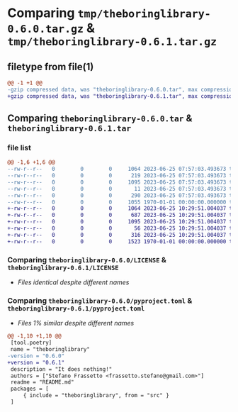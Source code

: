 # Comparing `tmp/theboringlibrary-0.6.0.tar.gz` & `tmp/theboringlibrary-0.6.1.tar.gz`

## filetype from file(1)

```diff
@@ -1 +1 @@
-gzip compressed data, was "theboringlibrary-0.6.0.tar", max compression
+gzip compressed data, was "theboringlibrary-0.6.1.tar", max compression
```

## Comparing `theboringlibrary-0.6.0.tar` & `theboringlibrary-0.6.1.tar`

### file list

```diff
@@ -1,6 +1,6 @@
--rw-r--r--   0        0        0     1064 2023-06-25 07:57:03.493673 theboringlibrary-0.6.0/LICENSE
--rw-r--r--   0        0        0      219 2023-06-25 07:57:03.493673 theboringlibrary-0.6.0/README.md
--rw-r--r--   0        0        0     1095 2023-06-25 07:57:03.493673 theboringlibrary-0.6.0/pyproject.toml
--rw-r--r--   0        0        0       11 2023-06-25 07:57:03.493673 theboringlibrary-0.6.0/src/theboringlibrary/__init__.py
--rw-r--r--   0        0        0      290 2023-06-25 07:57:03.493673 theboringlibrary-0.6.0/src/theboringlibrary/core.py
--rw-r--r--   0        0        0     1055 1970-01-01 00:00:00.000000 theboringlibrary-0.6.0/PKG-INFO
+-rw-r--r--   0        0        0     1064 2023-06-25 10:29:51.004037 theboringlibrary-0.6.1/LICENSE
+-rw-r--r--   0        0        0      687 2023-06-25 10:29:51.004037 theboringlibrary-0.6.1/README.md
+-rw-r--r--   0        0        0     1095 2023-06-25 10:29:51.004037 theboringlibrary-0.6.1/pyproject.toml
+-rw-r--r--   0        0        0       56 2023-06-25 10:29:51.004037 theboringlibrary-0.6.1/src/theboringlibrary/__init__.py
+-rw-r--r--   0        0        0      316 2023-06-25 10:29:51.004037 theboringlibrary-0.6.1/src/theboringlibrary/core.py
+-rw-r--r--   0        0        0     1523 1970-01-01 00:00:00.000000 theboringlibrary-0.6.1/PKG-INFO
```

### Comparing `theboringlibrary-0.6.0/LICENSE` & `theboringlibrary-0.6.1/LICENSE`

 * *Files identical despite different names*

### Comparing `theboringlibrary-0.6.0/pyproject.toml` & `theboringlibrary-0.6.1/pyproject.toml`

 * *Files 1% similar despite different names*

```diff
@@ -1,10 +1,10 @@
 [tool.poetry]
 name = "theboringlibrary"
-version = "0.6.0"
+version = "0.6.1"
 description = "It does nothing!"
 authors = ["Stefano Frassetto <frassetto.stefano@gmail.com>"]
 readme = "README.md"
 packages = [
     { include = "theboringlibrary", from = "src" }
 ]
```

